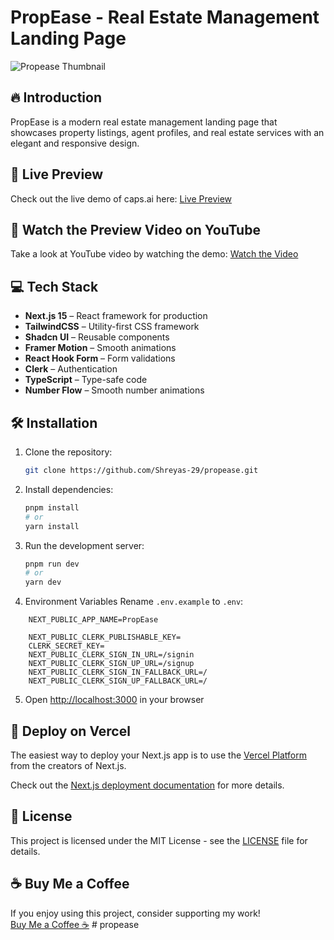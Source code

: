 
# PropEase - Real Estate Management Landing Page


<img src="https://github.com/user-attachments/assets/c5463a31-b063-4064-bc4b-0e7e3b4aa73e" alt="Propease Thumbnail">

## 🔥 Introduction

PropEase is a modern real estate management landing page that showcases property listings, agent profiles, and real estate services with an elegant and responsive design.

## 🔗 Live Preview

Check out the live demo of caps.ai here: [Live Preview](https://propease-app.vercel.app/)

## 🎥 Watch the Preview Video on YouTube

Take a look at YouTube video by watching the demo: [Watch the Video](https://youtu.be/x3Vh1tOs8j0) 

## 💻 Tech Stack

- **Next.js 15** – React framework for production
- **TailwindCSS** – Utility-first CSS framework
- **Shadcn UI** – Reusable components
- **Framer Motion** – Smooth animations
- **React Hook Form** – Form validations
- **Clerk** – Authentication
- **TypeScript** – Type-safe code
- **Number Flow** – Smooth number animations

## 🛠️ Installation

1. Clone the repository:
    ```bash
    git clone https://github.com/Shreyas-29/propease.git
    ```

2. Install dependencies:
    ```bash
    pnpm install
    # or
    yarn install
    ```

3. Run the development server:
    ```bash
    pnpm run dev
    # or
    yarn dev
    ```
4. Environment Variables
Rename `.env.example` to `.env`:

```env
    NEXT_PUBLIC_APP_NAME=PropEase

    NEXT_PUBLIC_CLERK_PUBLISHABLE_KEY=
    CLERK_SECRET_KEY=
    NEXT_PUBLIC_CLERK_SIGN_IN_URL=/signin
    NEXT_PUBLIC_CLERK_SIGN_UP_URL=/signup
    NEXT_PUBLIC_CLERK_SIGN_IN_FALLBACK_URL=/
    NEXT_PUBLIC_CLERK_SIGN_UP_FALLBACK_URL=/
```

5. Open [http://localhost:3000](http://localhost:3000) in your browser


## 🚀 Deploy on Vercel

The easiest way to deploy your Next.js app is to use the [Vercel Platform](https://vercel.com/new) from the creators of Next.js.

Check out the [Next.js deployment documentation](https://nextjs.org/docs/deployment) for more details.



## 📜 License

This project is licensed under the MIT License - see the [LICENSE](LICENSE) file for details.


## ☕ Buy Me a Coffee

If you enjoy using this project, consider supporting my work!  
[Buy Me a Coffee ☕](https://buymeacoffee.com/shreyas29)
#   p r o p e a s e  
 